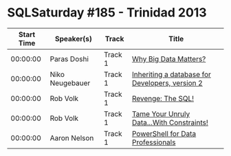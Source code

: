 # SQLSaturday #185 - Trinidad 2013
Start Time|Speaker(s)|Track|Title
---|---|---|---
00:00:00|Paras Doshi|Track 1|[Why Big Data Matters?](11823.md)
00:00:00|Niko Neugebauer|Track 1|[Inheriting a database for Developers, version 2](15396.md)
00:00:00|Rob Volk|Track 1|[Revenge: The SQL!](23303.md)
00:00:00|Rob Volk|Track 1|[Tame Your Unruly Data...With Constraints!](23305.md)
00:00:00|Aaron Nelson|Track 1|[PowerShell for Data Professionals](8856.md)
